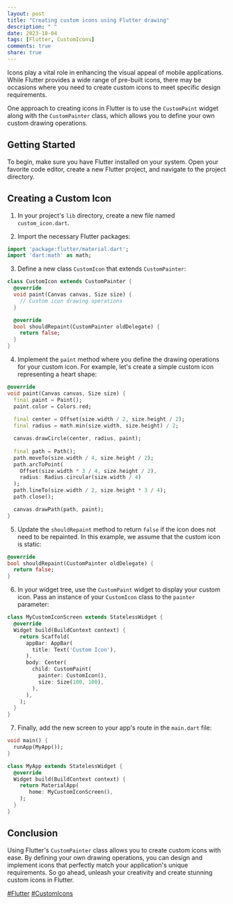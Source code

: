 ```yaml
---
layout: post
title: "Creating custom icons using Flutter drawing"
description: " "
date: 2023-10-04
tags: [Flutter, CustomIcons]
comments: true
share: true
---
```


Icons play a vital role in enhancing the visual appeal of mobile applications. While Flutter provides a wide range of pre-built icons, there may be occasions where you need to create custom icons to meet specific design requirements. 

One approach to creating icons in Flutter is to use the `CustomPaint` widget along with the `CustomPainter` class, which allows you to define your own custom drawing operations.

## Getting Started

To begin, make sure you have Flutter installed on your system. Open your favorite code editor, create a new Flutter project, and navigate to the project directory.

## Creating a Custom Icon

1. In your project's `lib` directory, create a new file named `custom_icon.dart`.

2. Import the necessary Flutter packages:

```dart
import 'package:flutter/material.dart';
import 'dart:math' as math;
```

3. Define a new class `CustomIcon` that extends `CustomPainter`:

```dart
class CustomIcon extends CustomPainter {
  @override
  void paint(Canvas canvas, Size size) {
    // Custom icon drawing operations
  }

  @override
  bool shouldRepaint(CustomPainter oldDelegate) {
    return false;
  }
}
```

4. Implement the `paint` method where you define the drawing operations for your custom icon. For example, let's create a simple custom icon representing a heart shape:

```dart
@override
void paint(Canvas canvas, Size size) {
  final paint = Paint();
  paint.color = Colors.red;
  
  final center = Offset(size.width / 2, size.height / 2);
  final radius = math.min(size.width, size.height) / 2;

  canvas.drawCircle(center, radius, paint);
  
  final path = Path();
  path.moveTo(size.width / 4, size.height / 2);
  path.arcToPoint(
    Offset(size.width * 3 / 4, size.height / 2),
    radius: Radius.circular(size.width / 4)
  );
  path.lineTo(size.width / 2, size.height * 3 / 4);
  path.close();

  canvas.drawPath(path, paint);
}
```

5. Update the `shouldRepaint` method to return `false` if the icon does not need to be repainted. In this example, we assume that the custom icon is static:

```dart
@override
bool shouldRepaint(CustomPainter oldDelegate) {
  return false;
}
```

6. In your widget tree, use the `CustomPaint` widget to display your custom icon. Pass an instance of your `CustomIcon` class to the `painter` parameter:

```dart
class MyCustomIconScreen extends StatelessWidget {
  @override
  Widget build(BuildContext context) {
    return Scaffold(
      appBar: AppBar(
        title: Text('Custom Icon'),
      ),
      body: Center(
        child: CustomPaint(
          painter: CustomIcon(),
          size: Size(100, 100),
        ),
      ),
    );
  }
}
```

7. Finally, add the new screen to your app's route in the `main.dart` file:

```dart
void main() {
  runApp(MyApp());
}

class MyApp extends StatelessWidget {
  @override
  Widget build(BuildContext context) {
    return MaterialApp(
       home: MyCustomIconScreen(),
    );
  }
}
```

## Conclusion

Using Flutter's `CustomPainter` class allows you to create custom icons with ease. By defining your own drawing operations, you can design and implement icons that perfectly match your application's unique requirements. So go ahead, unleash your creativity and create stunning custom icons in Flutter.

[\#Flutter](https://example.com/flutter) [\#CustomIcons](https://example.com/custom-icons)